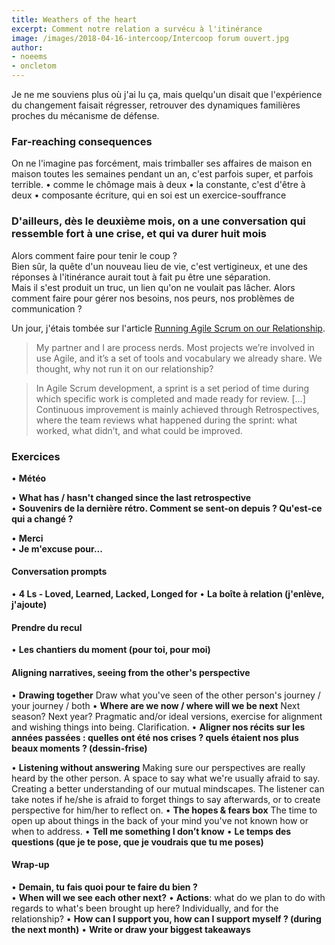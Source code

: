 ```yaml
---
title: Weathers of the heart
excerpt: Comment notre relation a survécu à l'itinérance
image: /images/2018-04-16-intercoop/Intercoop forum ouvert.jpg
author:
- noeems
- oncletom
---
```


Je ne me souviens plus où j'ai lu ça, mais quelqu'un disait que l'expérience du changement faisait régresser, retrouver des dynamiques familières proches du mécanisme de défense.

### Far-reaching consequences
On ne l'imagine pas forcément, mais trimballer ses affaires de maison en maison toutes les semaines pendant un an, c'est parfois super, et parfois terrible.
• comme le chômage mais à deux
• la constante, c'est d'être à deux
• composante écriture, qui en soi est un exercice-souffrance

### D'ailleurs, dès le deuxième mois, on a une conversation qui ressemble fort à une crise, et qui va durer huit mois

Alors comment faire pour tenir le coup ?  
Bien sûr, la quête d'un nouveau lieu de vie, c'est vertigineux, et une des réponses à l'itinérance aurait tout à fait pu être une séparation.  
Mais il s'est produit un truc, un lien qu'on ne voulait pas lâcher. Alors comment faire pour gérer nos besoins, nos peurs, nos problèmes de communication ?

Un jour, j'étais tombée sur l'article [Running Agile Scrum on our Relationship](https://medium.com/@alannallama/running-agile-scrum-on-our-relationship-9b2085c5d747).
>My partner and I are process nerds. Most projects we’re involved in use Agile, and it’s a set of tools and vocabulary we already share. We thought, why not run it on our relationship?

>In Agile Scrum development, a sprint is a set period of time during which specific work is completed and made ready for review. [...] Continuous improvement is mainly achieved through Retrospectives, where the team reviews what happened during the sprint: what worked, what didn’t, and what could be improved.


### Exercices
• **Météo**

• **What has / hasn't changed since the last retrospective**  
• **Souvenirs de la dernière rétro. Comment se sent-on depuis ? Qu'est-ce qui a changé ?**

• **Merci**  
• **Je m'excuse pour...**  

#### Conversation prompts
• **4 Ls - Loved, Learned, Lacked, Longed for**
• **La boîte à relation (j'enlève, j'ajoute)**  

#### Prendre du recul
• **Les chantiers du moment (pour toi, pour moi)**  

#### Aligning narratives, seeing from the other's perspective
• **Drawing together**
Draw what you've seen of the other person's journey / your journey / both
• **Where are we now / where will we be next**
Next season? Next year?
Pragmatic and/or ideal versions, exercise for alignment and wishing things into being. Clarification.
• **Aligner nos récits sur les années passées : quelles ont été nos crises ? quels étaient nos plus beaux moments ? (dessin-frise)**

• **Listening without answering**
Making sure our perspectives are really heard by the other person. A space to say what we're usually afraid to say. Creating a better understanding of our mutual mindscapes. The listener can take notes if he/she is afraid to forget things to say afterwards, or to create perspective for him/her to reflect on.
• **The hopes & fears box**
The time to open up about things in the back of your mind you've not known how or when to address.
• **Tell me something I don’t know**
• **Le temps des questions (que je te pose, que je voudrais que tu me poses)**  

#### Wrap-up
• **Demain, tu fais quoi pour te faire du bien ?**  
• **When will we see each other next?**
• **Actions**: what do we plan to do with regards to what's been brought up here? Individually, and for the relationship?
• **How can I support you, how can I support myself ? (during the next month)**
• **Write or draw your biggest takeaways**
